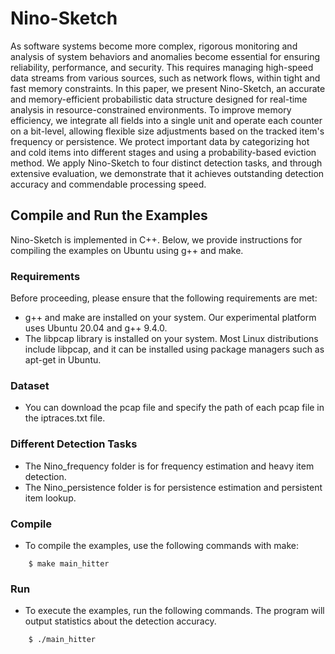 # Nino-Sketch

As software systems become more complex, rigorous monitoring and analysis of system behaviors and anomalies become essential for ensuring reliability, performance, and security. This requires managing high-speed data streams from various sources, such as network flows, within tight and fast memory constraints. In this paper, we present Nino-Sketch, an accurate and memory-efficient probabilistic data structure designed for real-time analysis in resource-constrained environments. To improve memory efficiency, we integrate all fields into a single unit and operate each counter on a bit-level, allowing flexible size adjustments based on the tracked item's frequency or persistence. We protect important data by categorizing hot and cold items into different stages and using a probability-based eviction method. We apply Nino-Sketch to four distinct detection tasks, and through extensive evaluation, we demonstrate that it achieves outstanding detection accuracy and commendable processing speed.

## Compile and Run the Examples
Nino-Sketch is implemented in C++. Below, we provide instructions for compiling the examples on Ubuntu using g++ and make.

### Requirements
Before proceeding, please ensure that the following requirements are met:

- g++ and make are installed on your system. Our experimental platform uses Ubuntu 20.04 and g++ 9.4.0.
- The libpcap library is installed on your system. Most Linux distributions include libpcap, and it can be installed using package managers such as apt-get in Ubuntu.

### Dataset
- You can download the pcap file and specify the path of each pcap file in the iptraces.txt file.

### Different Detection Tasks
- The Nino_frequency folder is for frequency estimation and heavy item detection.
- The Nino_persistence folder is for persistence estimation and persistent item lookup.

### Compile
- To compile the examples, use the following commands with make:

```
    $ make main_hitter
```

### Run
- To execute the examples, run the following commands. The program will output statistics about the detection accuracy.

```
    $ ./main_hitter
```
